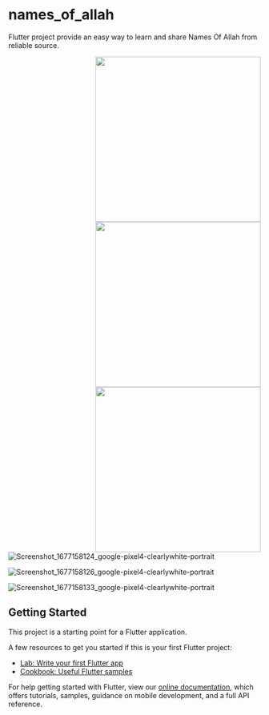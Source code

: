 # names_of_allah

Flutter project provide an easy way to learn and share Names Of Allah from reliable source.

<img align='right' width='330' src='https://user-images.githubusercontent.com/81860602/220918266-b6f79672-3be7-4924-b368-9be6bf044288.png' background-size='containt'>

<img align='right' width='330' src='https://user-images.githubusercontent.com/81860602/220918317-3c34620f-cf9f-442b-842a-57cac9b1e04c.png' background-size='containt'>

<img align='right' width='330' src='https://user-images.githubusercontent.com/81860602/220918362-e58b4df4-827c-4432-9637-c86a8ae17ba6.png' background-size='containt'>

![Screenshot_1677158124_google-pixel4-clearlywhite-portrait](https://user-images.githubusercontent.com/81860602/220918266-b6f79672-3be7-4924-b368-9be6bf044288.png)

![Screenshot_1677158126_google-pixel4-clearlywhite-portrait](https://user-images.githubusercontent.com/81860602/220918317-3c34620f-cf9f-442b-842a-57cac9b1e04c.png)

![Screenshot_1677158133_google-pixel4-clearlywhite-portrait](https://user-images.githubusercontent.com/81860602/220918362-e58b4df4-827c-4432-9637-c86a8ae17ba6.png)

## Getting Started

This project is a starting point for a Flutter application.

A few resources to get you started if this is your first Flutter project:

- [Lab: Write your first Flutter app](https://flutter.dev/docs/get-started/codelab)
- [Cookbook: Useful Flutter samples](https://flutter.dev/docs/cookbook)

For help getting started with Flutter, view our
[online documentation](https://flutter.dev/docs), which offers tutorials,
samples, guidance on mobile development, and a full API reference.
